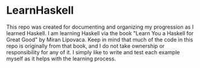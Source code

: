 # LearnHaskell
This repo was created for documenting and organizing my progression 
as I learned Haskell. I am learning Haskell via the book "Learn You 
a Haskell for Great Good" by Miran Lipovaca. Keep in mind that much 
of the code in this repo is originally from that book, and I do not 
take ownership or responsibility for any of it. I simply like to 
write and test each example myself as it helps with the learning process.

